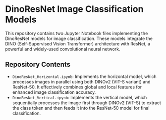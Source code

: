 # DinoResNet Image Classification Models

This repository contains two Jupyter Notebook files implementing the DinoResNet models for image classification. These models integrate the DINO (Self-Supervised Vision Transformer) architecture with ResNet, a powerful and widely-used convolutional neural network.

## Repository Contents

- `DinoResNet_Horizontal.ipynb`: Implements the horizontal model, which processes images in parallel using both DINOv2 (ViT-S variant) and ResNet-50. It effectively combines global and local features for enhanced image classification accuracy.
- `DinoResNet_Vertical.ipynb`: Implements the vertical model, which sequentially processes the image first through DINOv2 (ViT-S) to extract the class token and then feeds it into the ResNet-50 model for final classification.

